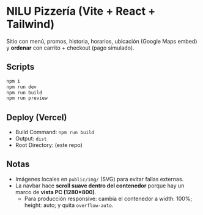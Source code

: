 # NILU Pizzería (Vite + React + Tailwind)

Sitio con menú, promos, historia, horarios, ubicación (Google Maps embed) y **ordenar** con carrito + checkout (pago simulado).

## Scripts
```bash
npm i
npm run dev
npm run build
npm run preview
```

## Deploy (Vercel)
- Build Command: `npm run build`
- Output: `dist`
- Root Directory: (este repo)

## Notas
- Imágenes locales en `public/img/` (SVG) para evitar fallas externas.
- La navbar hace **scroll suave dentro del contenedor** porque hay un marco de **vista PC (1280×800)**.
  - Para producción responsive: cambia el contenedor a width: 100%; height: auto; y quita `overflow-auto`.
